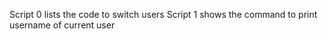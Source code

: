 Script 0 lists the code to switch users
Script 1 shows the command to print username of current user
